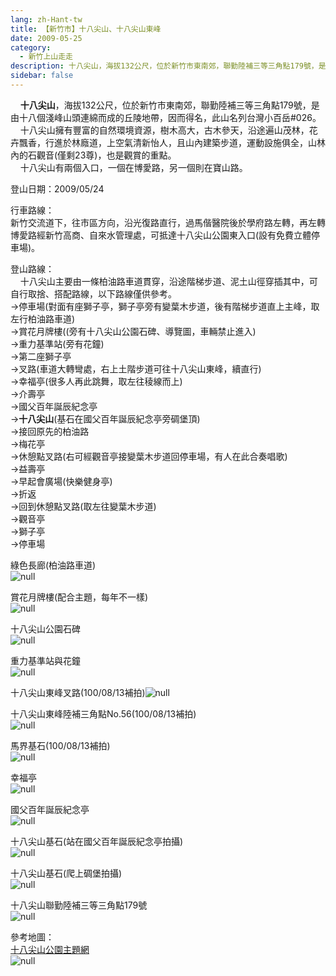 ```yaml
---
lang: zh-Hant-tw
title: 【新竹市】十八尖山、十八尖山東峰
date: 2009-05-25
category: 
  - 新竹上山走走
description: 十八尖山，海拔132公尺，位於新竹市東南郊，聯勤陸補三等三角點179號，是由十八個淺峰山頭連綿而成的丘陵地帶，因而得名，此山名列台灣小百岳#026。 十八尖山擁有豐富的自然環境資源，樹木高大，古木參天，沿途遍山茂林，花卉飄香，行進於林廕道，上空氣清新怡人，且山內建築步道，運動設施俱全，山林內的石觀音(僅剩23尊)，也是觀賞的重點。 十八尖山有兩個入口，一個在博愛路，另一個則在寶山路。
sidebar: false
---
```


    **十八尖山**，海拔132公尺，位於新竹市東南郊，聯勤陸補三等三角點179號，是由十八個淺峰山頭連綿而成的丘陵地帶，因而得名，此山名列台灣小百岳#026。  
    十八尖山擁有豐富的自然環境資源，樹木高大，古木參天，沿途遍山茂林，花卉飄香，行進於林廕道，上空氣清新怡人，且山內建築步道，運動設施俱全，山林內的石觀音(僅剩23尊)，也是觀賞的重點。  
    十八尖山有兩個入口，一個在博愛路，另一個則在寶山路。

登山日期：2009/05/24

行車路線：  
新竹交流道下，往市區方向，沿光復路直行，過馬偕醫院後於學府路左轉，再左轉博愛路經新竹高商、自來水管理處，可抵達十八尖山公園東入口(設有免費立體停車場)。

登山路線：  
    十八尖山主要由一條柏油路車道貫穿，沿途階梯步道、泥土山徑穿插其中，可自行取捨、搭配路線，以下路線僅供參考。  
→停車場(對面有座獅子亭，獅子亭旁有變葉木步道，後有階梯步道直上主峰，取左行柏油路車道)  
→賞花月牌樓((旁有十八尖山公園石碑、導覽圖，車輛禁止進入)  
→重力基準站(旁有花鐘)  
→第二座獅子亭  
→叉路(車道大轉彎處，右上土階步道可往十八尖山東峰，續直行)  
→幸福亭(很多人再此跳舞，取左往稜線而上)  
→介壽亭  
→國父百年誕辰紀念亭  
→**十八尖山**(基石在國父百年誕辰紀念亭旁碉堡頂)  
→接回原先的柏油路  
→梅花亭  
→休憩點叉路(右可經觀音亭接變葉木步道回停車場，有人在此合奏唱歌)  
→益壽亭  
→早起會廣場(快樂健身亭)  
→折返  
→回到休憩點叉路(取左往變葉木步道)  
→觀音亭  
→獅子亭  
→停車場

綠色長廊(柏油路車道)  
![null](image/124362649_l.jpg)

賞花月牌樓(配合主題，每年不一樣)  
![null](image/124362660_l.jpg)

十八尖山公園石碑  
![null](image/124362667_l.jpg)

重力基準站與花鐘  
![null](image/124362672_l.jpg)

十八尖山東峰叉路(100/08/13補拍)![null](image/194928692_l.jpg)

十八尖山東峰陸補三角點No.56(100/08/13補拍)  
![null](image/194928699_l.jpg)

馬界基石(100/08/13補拍)  
![null](image/194928694_l.jpg)

  
幸福亭  
![null](image/124362678_l.jpg)

國父百年誕辰紀念亭  
![null](image/124362719_l.jpg)

十八尖山基石(站在國父百年誕辰紀念亭拍攝)  
![null](image/124362721_l.jpg)

十八尖山基石(爬上碉堡拍攝)  
![null](image/124362750_l.jpg)

十八尖山聯勤陸補三等三角點179號  
![null](image/124362778_l.jpg)

參考地圖：  
[十八尖山公園主題網](http://18park.hccg.gov.tw/index.asp)  
![null](image/124362792_l.jpg)
